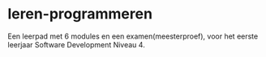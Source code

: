# leren-programmeren
Een leerpad met 6 modules en een examen(meesterproef), voor het eerste leerjaar Software Development Niveau 4.
